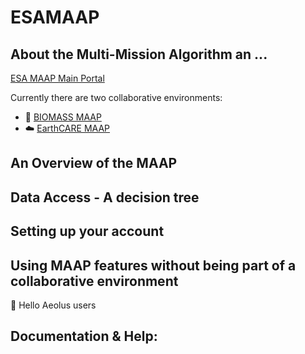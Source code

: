# ESAMAAP

## About the Multi-Mission Algorithm an ... 

[ESA MAAP Main Portal](https://portal.maap.eo.esa.int/)

Currently there are two collaborative environments: 
- 🌳 [BIOMASS MAAP](https://portal.maap.eo.esa.int/biomass/)
- ☁️ [EarthCARE MAAP](https://portal.maap.eo.esa.int/earthcare/)

## An Overview of the MAAP 

## Data Access - A decision tree


## Setting up your account 

## Using MAAP features without being part of a collaborative environment 
👋 Hello Aeolus users 

## Documentation & Help: 

